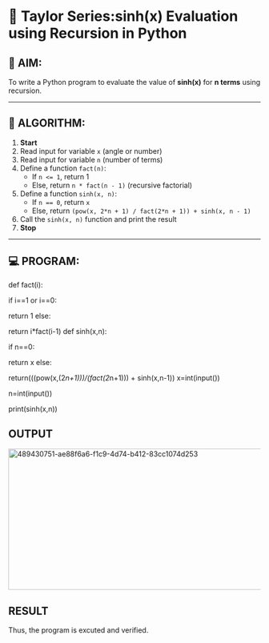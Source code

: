 # 📐 Taylor Series:sinh(x) Evaluation using Recursion in Python

## 🎯 AIM:
To write a Python program to evaluate the value of **sinh(x)** for **n terms** using recursion.

---

## 🧠 ALGORITHM:

1. **Start**
2. Read input for variable `x` (angle or number)
3. Read input for variable `n` (number of terms)
4. Define a function `fact(n)`:
   - If `n <= 1`, return 1
   - Else, return `n * fact(n - 1)` (recursive factorial)
5. Define a function `sinh(x, n)`:
   - If `n == 0`, return `x`
   - Else, return `(pow(x, 2*n + 1) / fact(2*n + 1)) + sinh(x, n - 1)`
6. Call the `sinh(x, n)` function and print the result
7. **Stop**

---

## 💻 PROGRAM:

def fact(i):

if i==1 or i==0:

   return 1
else:

   return i*fact(i-1)
def sinh(x,n):

if n==0:

return x
else:

return(((pow(x,(2*n+1)))/(fact(2*n+1))) + sinh(x,n-1))
x=int(input())

n=int(input())

print(sinh(x,n))

## OUTPUT

<img width="843" height="282" alt="489430751-ae88f6a6-f1c9-4d74-b412-83cc1074d253" src="https://github.com/user-attachments/assets/86ca475d-5753-40a0-b81a-b0dd87d5b394" />


## RESULT
Thus, the program is excuted and verified.
